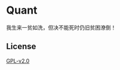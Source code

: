 # Quant

我生来一贫如洗，但决不能死时仍旧贫困潦倒！

## License

[GPL-v2.0](https://github.com/quantmatrix/quant/blob/master/LICENSE)
